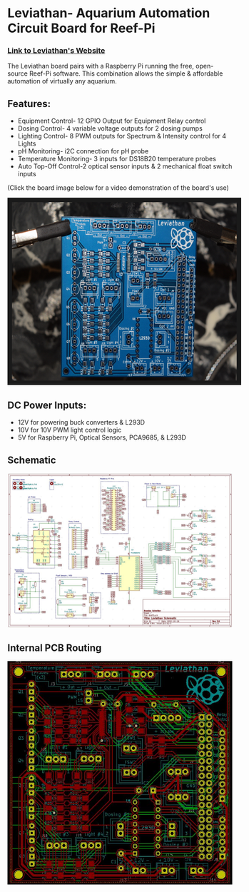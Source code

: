 # Leviathan- Aquarium Automation Circuit Board for Reef-Pi
### [Link to Leviathan's Website](https://sites.google.com/view/leviathan-aquarium/home)
The Leviathan board pairs with a Raspberry Pi running the free, open-source Reef-Pi software. This combination allows the simple & affordable automation of virtually any aquarium.

## Features:
* Equipment Control- 12 GPIO Output for Equipment Relay control
* Dosing Control- 4 variable voltage outputs for 2 dosing pumps
* Lighting Control- 8 PWM outputs for Spectrum & Intensity control for 4 Lights
* pH Monitoring- i2C connection for pH probe
* Temperature Monitoring- 3 inputs for DS18B20 temperature probes
* Auto Top-Off Control-2 optical sensor inputs & 2 mechanical float switch inputs

(Click the board image below for a video demonstration of the board's use)

<a href="http://www.youtube.com/watch?feature=player_embedded&v=5pZ5fvWH87U
" target="_blank"><img src="https://github.com/Schreiberito/Leviathan/blob/master/Images/Unpopulated%20(Full%20Board%2C%20Shrunk).JPG" 
alt="Leviathan Video Link" width="600" height="400" border="10" /></a>

## DC Power Inputs:
* 12V for powering buck converters & L293D
* 10V for 10V PWM light control logic
* 5V for Raspberry Pi, Optical Sensors, PCA9685, & L293D

## Schematic
![Schematic image](https://github.com/Schreiberito/Leviathan/blob/master/Images/Schematic.JPG)

## Internal PCB Routing
![PCB image](https://github.com/Schreiberito/Leviathan/blob/master/Images/PCB.JPG)
